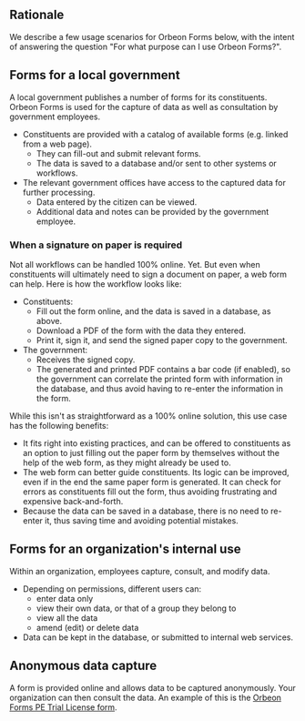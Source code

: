 ## Rationale

We describe a few usage scenarios for Orbeon Forms below, with the intent of answering the question "For what purpose can I use Orbeon Forms?".

## Forms for a local government

A local government publishes a number of forms for its constituents. Orbeon Forms is used for the capture of data as well as consultation by government employees.

- Constituents are provided with a catalog of available forms (e.g. linked from a web page).
    - They can fill-out and submit relevant forms.
    - The data is saved to a database and/or sent to other systems or workflows.
- The relevant government offices have access to the captured data for further processing.
    - Data entered by the citizen can be viewed.
    - Additional data and notes can be provided by the government employee.

### When a signature on paper is required

Not all workflows can be handled 100% online. Yet. But even when constituents will ultimately need to sign a document on paper, a web form can help. Here is how the workflow looks like:

- Constituents:
    - Fill out the form online, and the data is saved in a database, as above.
    - Download a PDF of the form with the data they entered.
    - Print it, sign it, and send the signed paper copy to the government.
- The government:
    - Receives the signed copy.
    - The generated and printed PDF contains a bar code (if enabled), so the government can correlate the printed form with information in the database, and thus avoid having to re-enter the information in the form.

While this isn't as straightforward as a 100% online solution, this use case has the following benefits:

- It fits right into existing practices, and can be offered to constituents as an option to just filling out the paper form by themselves without the help of the web form, as they might already be used to.
- The web form can better guide constituents. Its logic can be improved, even if in the end the same paper form is generated. It can check for errors as constituents fill out the form, thus avoiding frustrating and expensive back-and-forth.
- Because the data can be saved in a database, there is no need to re-enter it, thus saving time and avoiding potential mistakes. 

## Forms for an organization's internal use

Within an organization, employees capture, consult, and modify data.

- Depending on permissions, different users can:
  - enter data only
  - view their own data, or that of a group they belong to
  - view all the data
  - amend (edit) or delete data
- Data can be kept in the database, or submitted to internal web services.

## Anonymous data capture

A form is provided online and allows data to be captured anonymously. Your organization can then consult the data. An example of this is the [Orbeon Forms PE Trial License form](http://demo.orbeon.com/orbeon/fr/orbeon/register/new).

